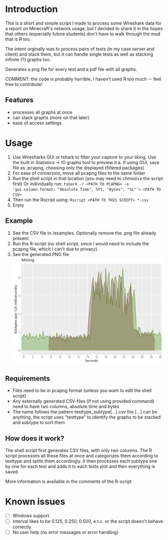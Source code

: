 # Introduction
This is a short and simple script I made to process some Wireshark data for a report
on Minecraft's network usage, but I decided to share it in the hopes that others
(especially future students) don't have to walk through the mud that is R too.

The intent orginally was to process pairs of tests (in my case server and client) and stack them, but it can handle single tests as well as stacking infinite (?) graphs too.

Generates a png file for every test and a pdf file with all graphs.

COMMENT: the code is probably horrible, I haven't used R too much -- feel free to contribute!

## Features
- processes all graphs at once
- can stack graphs (more on that later)
- ease of access settings

# Usage
1. Use Wiresharks GUI or tshark to filter your capture to your liking. Use the built in Statistics -> IO graphs tool to preview it
	a. if using GUI, save file as .pcapng, choosing only the displayed (filtered packages)
2. For ease of conversion, move all pcapng files to the same folder
3. Run the shell script in that location (you may need to chmod+x the script first)
	Or individually run: `tshark -r <PATH TO PCAPNG> -o 'gui.column.format: "Absolute Time", %Yt, "Bytes", "%L"'> <PATH TO CSV>`
4. Then run the Rscript using: `Rscript <PATH TO THIS SCRIPT> *.csv` 
5. Enjoy
## Example
1. See the CSV file in /examples. Optionally remove the .png file already present
2. Run the R-script (no shell script, since I would need to include the pcapng file, which I can't due to privacy)
3. See the generated PNG file
![](examples/mining.png)
## Requirements
- Files need to be in pcapng format (unless you want to edit the shell script)
- Any externally generated CSV-files (if not using provided command) need to have two columns, absolute time and bytes
- The name follows the pattern testtype_subtype[...].csv
	the [...] can be anything, the script uses "testtype" to identify the graphs to be stacked and subtype to sort them 

## How does it work?
The shell script first generates CSV files, with only two columns.
The R script processes all these files at once and categorizes them according to testtype and splits them accordingly.
	It then processes each subtype one by one for each test and adds it to each tests plot and then everything is saved.

More information is available in the comments of the R-script

# Known issues
- [ ] Windows support
- [ ] Interval likes to be 0.125, 0.250, 0.500, e.t.c. or the script doesn't behave correctly
- [ ] No user help (no error messages or error handling)
